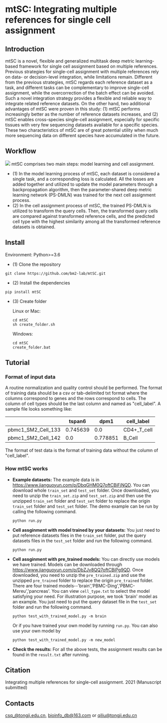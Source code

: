 # mtSC: Integrating multiple references for single cell assignment
## Introduction
mtSC is a novel, flexible and generalized multitask deep metric learning-based framework for single cell assignment based on multiple references. Previous strategies for single-cell assignment with multiple references rely on data- or decision-level integration, while limitations remain. Different from the previous strategies, mtSC regards each reference dataset as a task, and different tasks can be complementary to improve single-cell assignment, while the overcorrection of the batch effect can be avoided. Such a novel integration strategy provides a flexible and reliable way to integrate related reference datasets. On the other hand, two additional advantages of mtSC were proven in this study: (1) mtSC performs increasingly better as the number of reference datasets increases, and (2) mtSC enables cross-species single-cell assignment, especially for specific tissues with very few sequencing datasets available for a specific species. These two characteristics of mtSC are of great potential utility when much more sequencing data on different species have accumulated in the future.
## Workflow
![](https://github.com/bm2-lab/mtSC/blob/master/mtSC_workflow.jpg)
mtSC comprises two main steps: model learning and cell assignment.
* (1) In the model learning process of mtSC, each dataset is considered a single task, and a corresponding loss is calculated. All the losses are added together and utilized to update the model parameters through a backpropagation algorithm, then the parameter-shared deep metric learning network (PS-DMLN) was trained for the next cell assignment process.
* (2) In the cell assignment process of mtSC, the trained PS-DMLN is utilized to transform the query cells. Then, the transformed query cells are compared against transformed reference cells, and the predicted cell type with the highest similarity among all the transformed reference datasets is obtained.

## Install
Environment: Python>=3.6
* (1) Clone the repository
```
git clone https://github.com/bm2-lab/mtSC.git  
```
* (2) Install the dependencies
```
pip install mtSC
```
* (3) Create folder 

   Linux or Mac:
   ```
   cd mtSC
   sh create_folder.sh
   ```
   Windows:
   ```
   cd mtSC
   create_folder.bat
   ```
## Tutorial
### Format of input data
A routine normalization and quality control should be performed. The format of training data should be a csv or tab-delimited txt format where the columns correspond to genes and the rows correspond to cells. The column of cell types should be the last column and named as "cell_label". A sample file looks something like:

|   | tspan6 | dpm1 | cell_label |
| ------------- | ------------- |------------- | ------------- |
| pbmc1_SM2_Cell_133  | 0.745639  |0.0  |CD4+_T_cell |
| pbmc1_SM2_Cell_142  | 0.0  |0.778851  |B_Cell  |

The format of test data is the format of training data without the column of "cell_label".
### How mtSC works
* **Example datasets:** The example data is in https://www.jianguoyun.com/p/DbqGHM0Q7oftCBiFjNQD. You can download whole `train_set` and `test_set` folder. Once downloaded, you need to unzip the `train_set.zip` and `test_set.zip` and then use the unzipped `train_set` folder and `test_set` folder to replace the origin `train_set` folder and `test_set` folder. The demo example can be run by calling the following command.
  ```
  python run.py
  ```
* **Cell assginment with model trained by your datasets:** You just need to put reference datasets files in the `train_set` folder, put the query datasets files in the `test_set` folder and run the following command.
  ```
  python run.py
  ```
* **Cell assginment with pre_trained models:** You can directly use models we have trained. Models can be downloaded through https://www.jianguoyun.com/p/DbZJv8QQ7oftCBiPg9QD. Once downloaded, you need to unzip the `pre_trained.zip` and use the unzipped `pre_trained` folder to replace the origin `pre_trained` folder. There are four trained models--'brain','PBMC-Ding','PBMC-Mereu','pancreas'. You can view `cell_type.txt`  to select the model satisfying your need. For illustration purpose, we took 'brain' model as an example. You just need to put the query dataset file in the `test_set` folder and run the following command.
  ```
  python test_with_trained_model.py -m brain
  ```
  Or if you have trained your own model by running `run.py`. You can also use your own model by
  ```
  python test_with_trained_model.py -m new_model
  ```
* **Check the results:** For all the above tests, the assignment results can be found in the `result.txt`  after running.
## Citation  
Integrating multiple references for single-cell assignment. 2021 (Manuscript submitted)  
## Contacts  
csq_@tongji.edu.cn, bioinfo_db@163.com or qiliu@tongji.edu.cn
